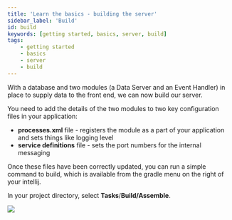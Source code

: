 ```yaml
---
title: 'Learn the basics - building the server'
sidebar_label: 'Build'
id: build
keywords: [getting started, basics, server, build]
tags:
    - getting started
    - basics
    - server
    - build
---
```


With a database and two modules (a Data Server and an Event Handler) in place to supply data to the front end, we can now build our server.

You need to add the details of the two modules to two key configuration files in your application:

- **processes.xml** file - registers the module as a part of your application and sets things like logging level
- **service definitions** file - sets the port numbers for the internal messaging

Once these files have been correctly updated, you can run a simple command to build, which is available from the gradle menu on the right of your intellij.

In your project directory, select **Tasks**/**Build/Assemble**.

![](/img/assemble-server.png)

